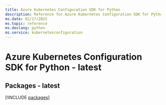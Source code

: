 ```yaml
---
title: Azure Kubernetes Configuration SDK for Python
description: Reference for Azure Kubernetes Configuration SDK for Python
ms.date: 02/17/2025
ms.topic: reference
ms.devlang: python
ms.service: kubernetesconfiguration
---
```

# Azure Kubernetes Configuration SDK for Python - latest
## Packages - latest
[!INCLUDE [packages](kubernetes-configuration-index.md)]